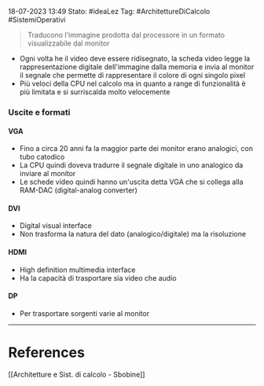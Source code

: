 18-07-2023 13:49
Stato: #ideaLez 
Tag: #ArchitettureDiCalcolo #SistemiOperativi

> Traducono l'immagine prodotta dal processore in un formato visualizzabile dal monitor

- Ogni volta he il video deve essere ridisegnato, la scheda video legge la rappresentazione digitale dell'immagine dalla memoria e invia al monitor il segnale che permette di rappresentare il colore di ogni singolo pixel
- Più veloci della CPU nel calcolo ma in quanto a range di funzionalità è più limitata e si surriscalda molto velocemente

### Uscite e formati
#### VGA
- Fino a circa 20 anni fa la maggior parte dei monitor erano analogici, con tubo catodico
- La CPU quindi doveva tradurre il segnale digitale in uno analogico da inviare al monitor
- Le schede video quindi hanno un'uscita detta VGA che si collega alla RAM-DAC (digital-analog converter)
#### DVI
- Digital visual interface
- Non trasforma la natura del dato (analogico/digitale) ma la risoluzione
#### HDMI
- High definition multimedia interface
- Ha la capacità di trasportare sia video che audio
#### DP
- Per trasportare sorgenti varie al monitor







---
# References 
[[Architetture e Sist. di calcolo - Sbobine]]

